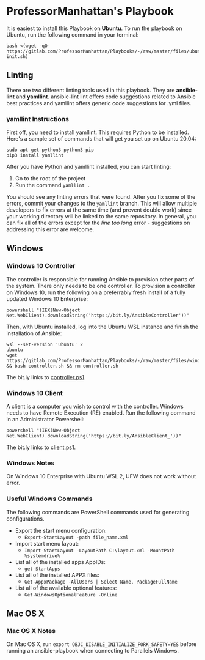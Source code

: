 # ProfessorManhattan's Playbook

It is easiest to install this Playbook on **Ubuntu**. To run the playbook on Ubuntu, run the following command in your terminal:

```console
bash <(wget -qO- https://gitlab.com/ProfessorManhattan/Playbooks/-/raw/master/files/ubuntu/master-init.sh)
```

## Linting

There are two different linting tools used in this playbook. They are **ansible-lint** and **yamllint**. ansible-lint lint offers code suggestions related to Ansible best practices and yamllint offers generic code suggestions for .yml files.

### yamllint Instructions

First off, you need to install yamllint. This requires Python to be installed. Here's a sample set of commands that will get you set up on Ubuntu 20.04:

```
sudo apt get python3 python3-pip
pip3 install yamllint
```

After you have Python and yamllint installed, you can start linting:

1. Go to the root of the project
2. Run the command `yamllint .`

You should see any linting errors that were found. After you fix some of the errors, commit your changes to the `yamllint` branch. This will allow multiple developers to fix errors at the same time (and prevent double work) since your working directory will be linked to the same repository. In general, you can fix all of the errors except for the *line too long* error - suggestions on addressing this error are welcome.

## Windows

### Windows 10 Controller

The controller is responsible for running Ansible to provision other parts of
the system. There only needs to be one controller. To provision a controller on Windows 10, run the following on a preferrably fresh install of a fully updated Windows 10 Enterprise:

```console
powershell "(IEX(New-Object Net.WebClient).downloadString('https://bit.ly/AnsibleController'))"
```

Then, with Ubuntu installed, log into the Ubuntu WSL instance and finish the
installation of Ansible:

```console
wsl --set-version 'Ubuntu' 2
ubuntu
wget https://gitlab.com/ProfessorManhattan/Playbooks/-/raw/master/files/windows/controller.sh
&& bash controller.sh && rm controller.sh
```

The bit.ly links to [controller.ps1](https://gitlab.com/ProfessorManhattan/Playbooks/-/raw/master/files/windows/controller.ps1).

### Windows 10 Client

A client is a computer you wish to control with the controller. Windows needs to
have Remote Execution (RE) enabled. Run the following command in an
Administrator Powershell:

```console
powershell "(IEX(New-Object Net.WebClient).downloadString('https://bit.ly/AnsibleClient_'))"
```

The bit.ly links to [client.ps1](https://gitlab.com/ProfessorManhattan/Playbooks/-/raw/master/files/windows/client.ps1).

### Windows Notes

On Windows 10 Enterprise with Ubuntu WSL 2, UFW does not work without error.

### Useful Windows Commands

The following commands are PowerShell commands used for generating configurations.

* Export the start menu configuration:
  * `Export-StartLayout -path file_name.xml`
* Import start menu layout:
  * `Import-StartLayout -LayoutPath C:\layout.xml -MountPath %systemdrive%`
* List all of the installed apps AppIDs:
  * `get-StartApps`
* List all of the installed APPX files:
  * `Get-AppxPackage -AllUsers | Select Name, PackageFullName`
* List all of the available optional features:
  * `Get-WindowsOptionalFeature -Online`

## Mac OS X

### Mac OS X Notes

On Mac OS X, run `export OBJC_DISABLE_INITIALIZE_FORK_SAFETY=YES` before running
an ansible-playbook when connecting to Parallels Windows.